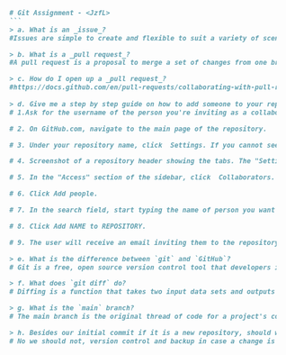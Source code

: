 ```markdown
    # Git Assignment - <JzfL>
    ```
    > a. What is an _issue_?
    #Issues are simple to create and flexible to suit a variety of scenarios. You can use issues to track work, give or receive feedback, collaborate on ideas or tasks, and efficiently communicate with others.

    > b. What is a _pull request_?
    #A pull request is a proposal to merge a set of changes from one branch into another

    > c. How do I open up a _pull request_?
    #https://docs.github.com/en/pull-requests/collaborating-with-pull-requests/proposing-changes-to-your-work-with-pull-requests/creating-a-pull-request
    
    > d. Give me a step by step guide on how to add someone to your repository.
    # 1.Ask for the username of the person you're inviting as a collaborator. If they don't have a username yet, they can sign up for GitHub. For more information, see "Creating an account on GitHub."

    # 2. On GitHub.com, navigate to the main page of the repository.

    # 3. Under your repository name, click  Settings. If you cannot see the "Settings" tab, select the  dropdown menu, then click Settings.

    # 4. Screenshot of a repository header showing the tabs. The "Settings" tab is highlighted by a dark orange outline.

    # 5. In the "Access" section of the sidebar, click  Collaborators.

    # 6. Click Add people.

    # 7. In the search field, start typing the name of person you want to invite, then click a name in the list of matches.

    # 8. Click Add NAME to REPOSITORY.

    # 9. The user will receive an email inviting them to the repository. Once they accept your invitation, they will have collaborator access to your repository.

    > e. What is the difference between `git` and `GitHub`?
    # Git is a free, open source version control tool that developers install locally on their personal computers, while GitHub is a pay-for-use online service built to run Git in the cloud.

    > f. What does `git diff` do?
    # Diffing is a function that takes two input data sets and outputs the changes between them

    > g. What is the `main` branch?
    # The main branch is the original thread of code for a project's codebase

    > h. Besides our initial commit if it is a new repository, should we directly push our changes directly into the `main` branch?
    # No we should not, version control and backup in case a change is fatal